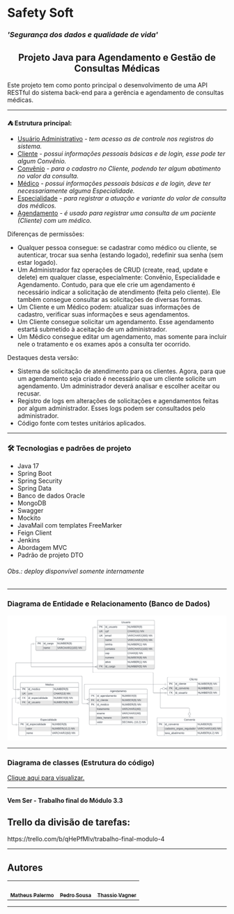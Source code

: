 # Safety Soft
<h3> <i> 'Segurança dos dados e qualidade de vida' </i> </h3>
<h2 style="text-align: center" >Projeto Java para Agendamento e Gestão de Consultas Médicas</h2>

<p>
    Este projeto tem como ponto principal o desenvolvimento de uma API RESTful do sistema back-end para a gerência e agendamento de consultas médicas.
</p>
<hr>
<p>
    <strong> ⛺ Estrutura principal:</strong>
    <ul>
        <li><u>Usuário Administrativo</u> - <i>tem acesso as de controle nos registros do sistema.</i></li>
        <li><u>Cliente</u> - <i>possui informações pessoais básicas e de login, esse pode ter algum Convênio. </i></li>
        <li><u>Convênio</u> - <i>para o cadastro no Cliente, podendo ter algum abatimento no valor da consulta.</i></li>
        <li><u>Médico</u> - <i>possui informações pessoais básicas e de login, deve ter necessariamente alguma Especialidade.</i></li>
        <li><u>Especialidade</u> - <i>para registrar a atuação e variante do valor de consulta dos médicos.</i></li>
        <li><u>Agendamento</u> - <i>é usado para registrar uma consulta de um paciente (Cliente) com um médico.</i></li>
    </ul>
    Diferenças de permissões:
    <ul>
        <li>Qualquer pessoa consegue: se cadastrar como médico ou cliente, se autenticar, trocar sua senha (estando logado), redefinir sua senha (sem estar logado).</li>
        <li>Um Administrador faz operações de CRUD (create, read, update e delete) em qualquer classe, especialmente: Convênio, Especialidade e Agendamento. Contudo, para que ele crie um agendamento é necessário indicar a solicitação de atendimento (feita pelo cliente). Ele também consegue consultar as solicitações de diversas formas.</li>
        <li>Um Cliente e um Médico podem: atualizar suas informações de cadastro, verificar suas informações e seus agendamentos.</li>
        <li>Um Cliente consegue solicitar um agendamento. Esse agendamento estartá submetido à aceitação de um administrador.</li>
        <li>Um Médico consegue editar um agendamento, mas somente para incluir nele o tratamento e os exames após a consulta ter ocorrido.</li>
    </ul>
    Destaques desta versão:
    <ul>
        <li>Sistema de solicitação de atendimento para os clientes. Agora, para que um agendamento seja criado é necessário que um cliente solicite um agendamento. Um administrador deverá analisar e escolher aceitar ou recusar.</li>
        <li>Registro de logs em alterações de solicitações e agendamentos feitas por algum administrador. Esses logs podem ser consultados pelo administrador.</li>
        <li>Código fonte com testes unitários aplicados.</li>
    </ul>
</p>
<hr>

### 🛠 Tecnologias e padrões de projeto
<ul>
    <li>Java 17</li>
    <li>Spring Boot</li>
    <li>Spring Security</li>
    <li>Spring Data</li>
    <li>Banco de dados Oracle</li>
    <li>MongoDB</li>
    <li>Swagger</li>
    <li>Mockito</li>
    <li>JavaMail com templates FreeMarker</li>
    <li>Feign Client</li>
    <li>Jenkins</li>
    <li>Abordagem MVC</li>
    <li>Padrão de projeto DTO</li>
</ul>
<h6><i> Obs.: deploy disponvível somente internamente</i></h6>
<hr>

### Diagrama de Entidade e Relacionamento (Banco de Dados)
<img src="docs/ER.png">

<hr>

### Diagrama de classes (Estrutura do código)

<a href="docs/Diagrama_de_Classes.jpg">Clique aqui para visualizar.</a>

<hr>

#### Vem Ser - Trabalho final do Módulo 3.3
## Trello da divisão de tarefas:
<p>https://trello.com/b/qHePfMlv/trabalho-final-modulo-4</p>

<hr>
<h2>Autores</h2> 
<table>
  <tr>
    <td align="center"><a href="https://github.com/matheus1629"><img style="border-radius: 50%;" src="https://avatars.githubusercontent.com/u/89110918?v=4" width="100px;" alt=""/><br /><sub><b>Matheus Palermo</b></sub></a><br /></td>
    <td align="center"><a href="https://github.com/pedro-s-20"><img style="border-radius: 50%;" src="https://avatars.githubusercontent.com/u/63027972?v=4" width="100px;" alt=""/><br /><sub><b>Pedro Sousa</b></sub></a><br /></td>
    <td align="center"><a href="https://github.com/Thassio141"><img style="border-radius: 50%;" src="https://avatars.githubusercontent.com/u/73563601?v=4" width="100px;" alt=""/><br /><sub><b>Thassio Vagner</b></sub></a><br /></td>
  </tr>
</table>

<hr>